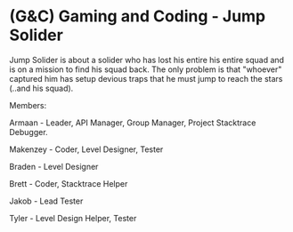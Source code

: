# (G&C) Gaming and Coding - Jump Solider

Jump Solider is about a solider who has lost his entire his entire squad and is on a mission to find his squad back. The only problem is that "whoever" captured him has setup devious traps that he must jump to reach the stars (..and his squad).

Members:

Armaan - Leader, API Manager, Group Manager, Project Stacktrace Debugger.


Makenzey - Coder, Level Designer, Tester


Braden - Level Designer


Brett - Coder, Stacktrace Helper


Jakob - Lead Tester


Tyler - Level Design Helper, Tester

